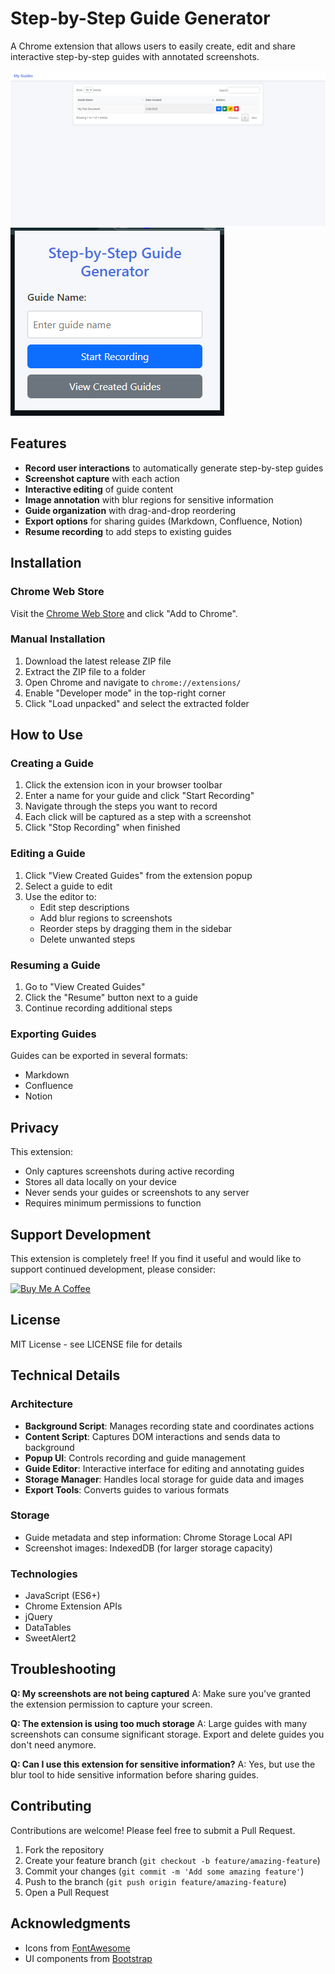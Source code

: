 # Step-by-Step Guide Generator

A Chrome extension that allows users to easily create, edit and share interactive step-by-step guides with annotated screenshots.

![Guide List](screenshots/Guide_list.png)
![Extension Popup](screenshots/Popup.png)

## Features

- **Record user interactions** to automatically generate step-by-step guides
- **Screenshot capture** with each action
- **Interactive editing** of guide content
- **Image annotation** with blur regions for sensitive information
- **Guide organization** with drag-and-drop reordering
- **Export options** for sharing guides (Markdown, Confluence, Notion)
- **Resume recording** to add steps to existing guides

## Installation

### Chrome Web Store
Visit the [Chrome Web Store](https://chrome.google.com/webstore/detail/step-by-step-guide-generator/extensionid) and click "Add to Chrome".

### Manual Installation
1. Download the latest release ZIP file
2. Extract the ZIP file to a folder
3. Open Chrome and navigate to `chrome://extensions/`
4. Enable "Developer mode" in the top-right corner
5. Click "Load unpacked" and select the extracted folder

## How to Use

### Creating a Guide
1. Click the extension icon in your browser toolbar
2. Enter a name for your guide and click "Start Recording"
3. Navigate through the steps you want to record
4. Each click will be captured as a step with a screenshot
5. Click "Stop Recording" when finished

### Editing a Guide
1. Click "View Created Guides" from the extension popup
2. Select a guide to edit
3. Use the editor to:
   - Edit step descriptions
   - Add blur regions to screenshots
   - Reorder steps by dragging them in the sidebar
   - Delete unwanted steps

### Resuming a Guide
1. Go to "View Created Guides"
2. Click the "Resume" button next to a guide
3. Continue recording additional steps

### Exporting Guides
Guides can be exported in several formats:
- Markdown
- Confluence
- Notion

## Privacy

This extension:
- Only captures screenshots during active recording
- Stores all data locally on your device
- Never sends your guides or screenshots to any server
- Requires minimum permissions to function

## Support Development

This extension is completely free! If you find it useful and would like to support continued development, please consider:

<a href="https://buymeacoffee.com/sahilr2050">
  <img src="https://www.buymeacoffee.com/assets/img/custom_images/orange_img.png" alt="Buy Me A Coffee" style="height: auto !important;width: auto !important;" >
</a>

## License

MIT License - see LICENSE file for details

## Technical Details

### Architecture
- **Background Script**: Manages recording state and coordinates actions
- **Content Script**: Captures DOM interactions and sends data to background
- **Popup UI**: Controls recording and guide management
- **Guide Editor**: Interactive interface for editing and annotating guides
- **Storage Manager**: Handles local storage for guide data and images
- **Export Tools**: Converts guides to various formats

### Storage
- Guide metadata and step information: Chrome Storage Local API
- Screenshot images: IndexedDB (for larger storage capacity)

### Technologies
- JavaScript (ES6+)
- Chrome Extension APIs
- jQuery
- DataTables
- SweetAlert2

## Troubleshooting

**Q: My screenshots are not being captured**
A: Make sure you've granted the extension permission to capture your screen.

**Q: The extension is using too much storage**
A: Large guides with many screenshots can consume significant storage. Export and delete guides you don't need anymore.

**Q: Can I use this extension for sensitive information?**
A: Yes, but use the blur tool to hide sensitive information before sharing guides.

## Contributing

Contributions are welcome! Please feel free to submit a Pull Request.

1. Fork the repository
2. Create your feature branch (`git checkout -b feature/amazing-feature`)
3. Commit your changes (`git commit -m 'Add some amazing feature'`)
4. Push to the branch (`git push origin feature/amazing-feature`)
5. Open a Pull Request

## Acknowledgments

- Icons from [FontAwesome](https://fontawesome.com/)
- UI components from [Bootstrap](https://getbootstrap.com/)